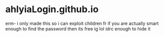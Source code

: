 # ahlyiaLogin.github.io

erm- i only made this so i can exploit children fr
if you are actually smart enough to find the password then its free ig lol
idrc enough to hide it
